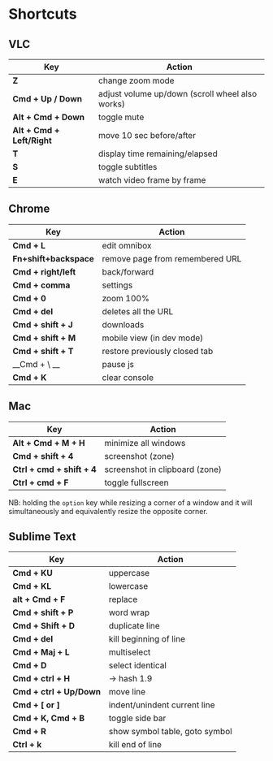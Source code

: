 # Shortcuts

## VLC
Key | Action
--- | ---
**Z**|change zoom mode
**Cmd + Up / Down**|adjust volume up/down (scroll wheel also works)
**Alt + Cmd + Down**|toggle mute
**Alt + Cmd + Left/Right**|move 10 sec before/after
**T**|display time remaining/elapsed
**S**|toggle subtitles
**E**|watch video frame by frame


## Chrome
Key | Action
--- | ---
**Cmd + L**| edit omnibox
**Fn+shift+backspace**| remove page from remembered URL
**Cmd + right/left**| back/forward
**Cmd + comma**| settings
**Cmd + 0**| zoom 100%
**Cmd + del**| deletes all the URL
**Cmd + shift + J**| downloads
**Cmd + shift + M**| mobile view (in dev mode)
**Cmd + shift + T**| restore previously closed tab
__Cmd + \ __| pause js
**Cmd + K**| clear console

## Mac
Key | Action
--- | ---
**Alt + Cmd + M + H**|minimize all windows
**Cmd + shift + 4**|screenshot (zone)
**Ctrl + cmd + shift + 4**|screenshot in clipboard (zone)
**Ctrl + cmd + F**|toggle fullscreen

NB: holding the `option` key while resizing a corner of a window and it will simultaneously and equivalently resize the opposite corner.

## Sublime Text
Key | Action
--- | ---
**Cmd + KU**|uppercase
**Cmd + KL**|lowercase
**alt + Cmd + F**|replace
**Cmd + shift + P**|word wrap
**Cmd + Shift + D**|duplicate line
**Cmd + del**|kill beginning of line
**Cmd + Maj + L**|multiselect
**Cmd + D**|select identical
**Cmd + ctrl + H**| -> hash 1.9
**Cmd + ctrl + Up/Down**|move line
**Cmd + [ or ]**|indent/unindent current line
**Cmd + K, Cmd + B**|toggle side bar
**Cmd + R**|show symbol table, goto symbol
**Ctrl + k**|kill end of line
